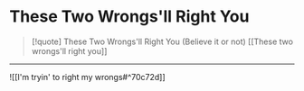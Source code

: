# These Two Wrongs'll Right You

> [!quote] These Two Wrongs'll Right You
(Believe it or not) [[These two wrongs'll right you]]

----

![[I'm tryin' to right my wrongs#^70c72d]]
